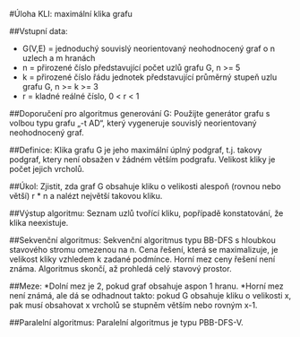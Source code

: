 #Úloha KLI: maximální klika grafu


##Vstupní data:
* G(V,E) = jednoduchý souvislý neorientovaný neohodnocený graf o n uzlech a m hranách
* n = přirozené číslo představující počet uzlů grafu G, n >= 5
* k = přirozené číslo řádu jednotek představující průměrný stupeň uzlu grafu G, n >= k >= 3
* r = kladné reálné číslo, 0 < r < 1


##Doporučení pro algoritmus generování G:
Použijte generátor grafu s volbou typu grafu „-t AD“, který vygeneruje souvislý neorientovaný neohodnocený graf.


##Definice:
Klika grafu G je jeho maximální úplný podgraf, t.j. takovy podgraf, ktery není obsažen v žádném větším podgrafu. Velikost kliky je počet jejich vrcholů.


##Úkol:
Zjistit, zda graf G obsahuje kliku o velikosti alespoň (rovnou nebo větší) r * n a nalézt největší takovou kliku.


##Výstup algoritmu:
Seznam uzlů tvořící kliku, popřípadě konstatování, že klika neexistuje.


##Sekvenční algoritmus:
Sekvenční algoritmus typu BB-DFS s hloubkou stavového stromu omezenou na n. Cena řešení, která se maximalizuje, je velikost kliky vzhledem k zadané podmínce. Horní mez ceny řešení není známa. Algoritmus skončí, až prohledá celý stavový prostor.

##Meze:
*Dolní mez je 2, pokud graf obsahuje aspon 1 hranu.
*Horní mez není známá, ale dá se odhadnout takto: pokud G obsahuje kliku o velikosti x, pak musí obsahovat x vrcholů se stupněm větším nebo rovným x-1.

##Paralelní algoritmus:
Paralelní algoritmus je typu PBB-DFS-V.

